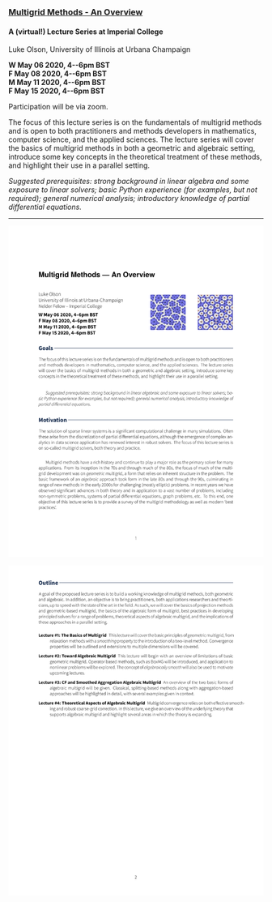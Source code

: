 ### [Multigrid Methods - An Overview](../blob/master/overview/mg-lecture.pdf)

#### A (virtual!) Lecture Series at Imperial College
Luke Olson, University of Illinois at Urbana Champaign

**W May 06 2020, 4--6pm BST**\
**F May 08 2020, 4--6pm BST**\
**M May 11 2020, 4--6pm BST**\
**F May 15 2020, 4--6pm BST**

Participation will be via zoom.

The focus of this lecture series is on the fundamentals of multigrid methods
and is open to both practitioners and methods developers in mathematics, computer
science, and the applied sciences. The lecture series will cover the basics of
multigrid methods in both a geometric and algebraic setting, introduce some key
concepts in the theoretical treatment of these methods, and highlight their use
in a parallel setting.

*Suggested prerequisites: strong background in linear algebra and some
exposure to linear solvers; basic Python experience (for examples, but not
required); general numerical analysis; introductory knowledge of partial
differential equations.*

---

![overview1](./overview/mg-lecture-0.png "overview1")

![overview2](./overview/mg-lecture-1.png "overview2")
